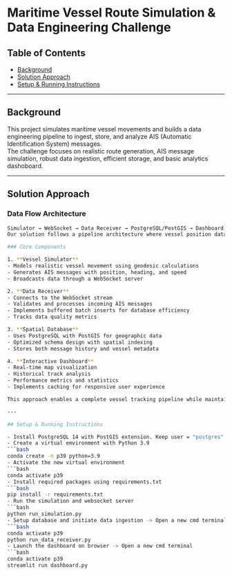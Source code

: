 # Maritime Vessel Route Simulation & Data Engineering Challenge

## Table of Contents
- [Background](#background)
- [Solution Approach](#solution-approach)
- [Setup & Running Instructions](#setup--running-instructions)

---

## Background
This project simulates maritime vessel movements and builds a data engineering pipeline to ingest, store, and analyze AIS (Automatic Identification System) messages.  
The challenge focuses on realistic route generation, AIS message simulation, robust data ingestion, efficient storage, and basic analytics dashoboard.

---

## Solution Approach

### Data Flow Architecture
   ```bash
   Simulator → WebSocket → Data Receiver → PostgreSQL/PostGIS → Dashboard
Our solution follows a pipeline architecture where vessel position data flows from simulation to visualization.

### Core Components

1. **Vessel Simulator**
   - Models realistic vessel movement using geodesic calculations
   - Generates AIS messages with position, heading, and speed
   - Broadcasts data through a WebSocket server

2. **Data Receiver**
   - Connects to the WebSocket stream
   - Validates and processes incoming AIS messages
   - Implements buffered batch inserts for database efficiency
   - Tracks data quality metrics

3. **Spatial Database**
   - Uses PostgreSQL with PostGIS for geographic data
   - Optimized schema design with spatial indexing
   - Stores both message history and vessel metadata

4. **Interactive Dashboard**
   - Real-time map visualization
   - Historical track analysis
   - Performance metrics and statistics
   - Implements caching for responsive user experience

This approach enables a complete vessel tracking pipeline while maintaining flexibility for extension to real-world AIS data sources.

---

## Setup & Running Instructions

- Install PostgreSQL 14 with PostGIS extension. Keep user = "postgres", password="postgres"
- Create a virtual emvironment with Python 3.9
   ```bash
   conda create -n p39 python=3.9
- Activate the new virtual environment
   ```bash
   conda activate p39
- Install required packages using requirements.txt
   ```bash
   pip install -r requirements.txt
- Run the simulation and websocket server  
  ```bash
  python run_simulation.py
- Setup database and initiate data ingestion -> Open a new cmd terminal 
  ```bash
  conda activate p39
  python run_data_receiver.py
- Launch the dashboard on browser -> Open a new cmd terminal
  ```bash
  conda activate p39
  streamlit run dashboard.py
